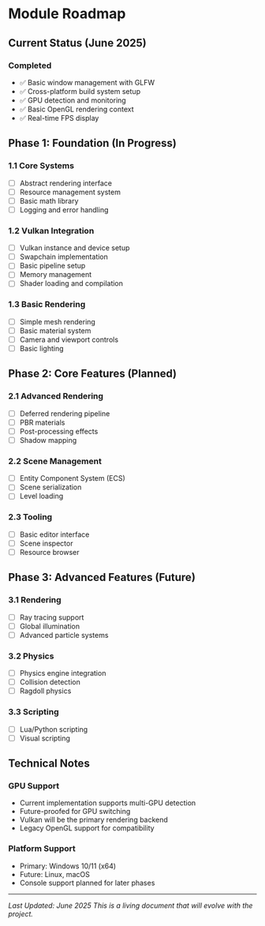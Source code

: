 # Module Roadmap

## Current Status (June 2025)

### Completed
- ✅ Basic window management with GLFW
- ✅ Cross-platform build system setup
- ✅ GPU detection and monitoring
- ✅ Basic OpenGL rendering context
- ✅ Real-time FPS display

## Phase 1: Foundation (In Progress)

### 1.1 Core Systems
- [ ] Abstract rendering interface
- [ ] Resource management system
- [ ] Basic math library
- [ ] Logging and error handling

### 1.2 Vulkan Integration
- [ ] Vulkan instance and device setup
- [ ] Swapchain implementation
- [ ] Basic pipeline setup
- [ ] Memory management
- [ ] Shader loading and compilation

### 1.3 Basic Rendering
- [ ] Simple mesh rendering
- [ ] Basic material system
- [ ] Camera and viewport controls
- [ ] Basic lighting

## Phase 2: Core Features (Planned)

### 2.1 Advanced Rendering
- [ ] Deferred rendering pipeline
- [ ] PBR materials
- [ ] Post-processing effects
- [ ] Shadow mapping

### 2.2 Scene Management
- [ ] Entity Component System (ECS)
- [ ] Scene serialization
- [ ] Level loading

### 2.3 Tooling
- [ ] Basic editor interface
- [ ] Scene inspector
- [ ] Resource browser

## Phase 3: Advanced Features (Future)

### 3.1 Rendering
- [ ] Ray tracing support
- [ ] Global illumination
- [ ] Advanced particle systems

### 3.2 Physics
- [ ] Physics engine integration
- [ ] Collision detection
- [ ] Ragdoll physics

### 3.3 Scripting
- [ ] Lua/Python scripting
- [ ] Visual scripting

## Technical Notes

### GPU Support
- Current implementation supports multi-GPU detection
- Future-proofed for GPU switching
- Vulkan will be the primary rendering backend
- Legacy OpenGL support for compatibility

### Platform Support
- Primary: Windows 10/11 (x64)
- Future: Linux, macOS
- Console support planned for later phases

---

*Last Updated: June 2025*
*This is a living document that will evolve with the project.*